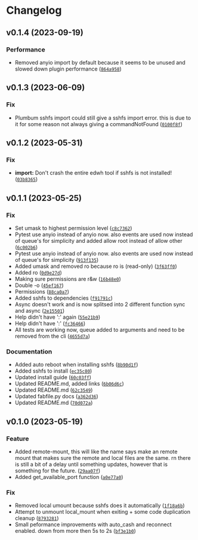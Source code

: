 # Changelog

<!--next-version-placeholder-->

## v0.1.4 (2023-09-19)
### Performance
* Removed anyio import by default because it seems to be unused and slowed down plugin performance ([`864a958`](https://github.com/educationwarehouse/edwh-sshfs-plugin/commit/864a958daea419f53479014bf8956dabfa678823))

## v0.1.3 (2023-06-09)
### Fix
* Plumbum sshfs import could still give a sshfs import error. this is due to it for some reason not always giving a commandNotFound ([`0100f8f`](https://github.com/educationwarehouse/edwh-sshfs-plugin/commit/0100f8fa9ec664f1a07a269e8c89873560dbd139))

## v0.1.2 (2023-05-31)
### Fix
* **import:** Don't crash the entire edwh tool if sshfs is not installed! ([`03b8365`](https://github.com/educationwarehouse/edwh-sshfs-plugin/commit/03b836576b36d3c814a9678ad0b98fd12a7e246f))

## v0.1.1 (2023-05-25)
### Fix
* Set umask to highest permission level ([`c8c7362`](https://github.com/educationwarehouse/edwh-sshfs-plugin/commit/c8c7362b8ea77c0ec62672bdaaa798b388806c89))
* Pytest use anyio instead of anyio now. also events are used now instead of queue's for simplicity and added allow root instead of allow other ([`6c002b6`](https://github.com/educationwarehouse/edwh-sshfs-plugin/commit/6c002b681e77a6f31ee135468bf541601b0e5a55))
* Pytest use anyio instead of anyio now. also events are used now instead of queue's for simplicity ([`913f135`](https://github.com/educationwarehouse/edwh-sshfs-plugin/commit/913f135e167bf83f5bec3ce6340c81c2e85f75f3))
* Added umask and removed ro because ro is (read-only) ([`3f63ff0`](https://github.com/educationwarehouse/edwh-sshfs-plugin/commit/3f63ff0c7fde0b21b1e369cbf3693c60252ad6dd))
* Added ro ([`0d9e27d`](https://github.com/educationwarehouse/edwh-sshfs-plugin/commit/0d9e27daa3eb31f7c28c4129869675cd530562ab))
* Making sure permissions are r&w ([`16b48e0`](https://github.com/educationwarehouse/edwh-sshfs-plugin/commit/16b48e00a64289280e66debd14148ed95647e265))
* Double -o ([`45ef167`](https://github.com/educationwarehouse/edwh-sshfs-plugin/commit/45ef1670a8a7751fba0b9b01a025976d596dffc4))
* Permissions ([`88ca0a7`](https://github.com/educationwarehouse/edwh-sshfs-plugin/commit/88ca0a7d13fe602b607d0575a14a7ac8bf0cce50))
* Added sshfs to dependencies ([`f91791c`](https://github.com/educationwarehouse/edwh-sshfs-plugin/commit/f91791c2492b3f52c35c578e4b80ae99b0633b77))
* Async doesn't work and is now splitsed into 2 different function sync and async ([`2e15501`](https://github.com/educationwarehouse/edwh-sshfs-plugin/commit/2e15501629cd478415f04b1151a5e908cd2797a0))
* Help didn't have ':' again ([`55e21b9`](https://github.com/educationwarehouse/edwh-sshfs-plugin/commit/55e21b9bf232f38c4cb7cad3df49c8c214783bc3))
* Help didn't have ':' ([`fc36466`](https://github.com/educationwarehouse/edwh-sshfs-plugin/commit/fc36466f06e883df0fb98b9a6e7c60fdcae291dd))
* All tests are working now, queue added to arguments and need to be removed from the cli ([`4655d7a`](https://github.com/educationwarehouse/edwh-sshfs-plugin/commit/4655d7aabcf85f135e31a0948290ce884c4dfef0))

### Documentation
* Added auto reboot when installing sshfs ([`8b90d1f`](https://github.com/educationwarehouse/edwh-sshfs-plugin/commit/8b90d1ff49e864c50814b6f929f79ee8675d98e3))
* Added sshfs to install ([`ec35c80`](https://github.com/educationwarehouse/edwh-sshfs-plugin/commit/ec35c80f6886157643b076d32d24f7bb6ff4dbab))
* Updated install guide ([`60c03ff`](https://github.com/educationwarehouse/edwh-sshfs-plugin/commit/60c03ffc1c3a294243cbd8419a9078f086816583))
* Updated README.md, added links ([`6b06d6c`](https://github.com/educationwarehouse/edwh-sshfs-plugin/commit/6b06d6c3208d00fa8a72be427d049200d49b7f75))
* Updated README.md ([`62c3549`](https://github.com/educationwarehouse/edwh-sshfs-plugin/commit/62c35499d8542aace4df77880528603ed0307c14))
* Updated fabfile.py docs ([`a362d36`](https://github.com/educationwarehouse/edwh-sshfs-plugin/commit/a362d369ca86bbd921829ea0b66e539304e64e39))
* Updated README.md ([`70d072a`](https://github.com/educationwarehouse/edwh-sshfs-plugin/commit/70d072aeff696b79ef7193686189eefbecd98d24))

## v0.1.0 (2023-05-19)
### Feature
* Added remote-mount, this will like the name says make an remote mount that makes sure the remote and local files are the same. rn there is still a bit of a delay until something updates, however that is something for the future. ([`29aa07f`](https://github.com/educationwarehouse/edwh-sshfs-plugin/commit/29aa07fcba70723e9a8930ff852284d0a075ad7e))
* Added get_available_port function ([`a0e77a0`](https://github.com/educationwarehouse/edwh-sshfs-plugin/commit/a0e77a06a2e6758fa6b11ea321f1a623535274fd))

### Fix
* Removed local umount because sshfs does it automatically ([`1f18a6b`](https://github.com/educationwarehouse/edwh-sshfs-plugin/commit/1f18a6b24503e21dc7756e39e3fa92138f9a9639))
* Attempt to unmount local_mount when exiting + some code duplication cleanup ([`8793281`](https://github.com/educationwarehouse/edwh-sshfs-plugin/commit/879328168e8fec0f96500be9903279f9c1ff0095))
* Small peformance improvements with auto_cash and reconnect enabled. down from more then 5s to 2s ([`bf3e1b0`](https://github.com/educationwarehouse/edwh-sshfs-plugin/commit/bf3e1b0419a489d35bc746980c0d8db91c8b1a3f))